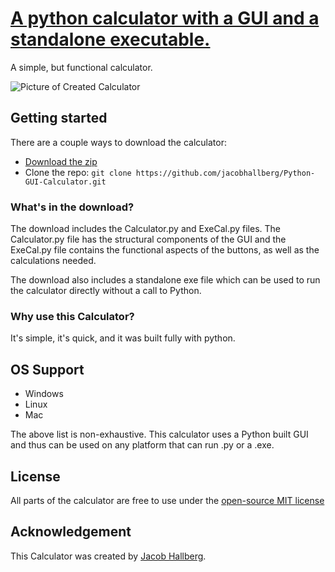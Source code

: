 # [A python calculator with a GUI and a standalone executable.](https://github.com/jacobhallberg/Python-GUI-Calculator)
A simple, but functional calculator. 

![Picture of Created Calculator](https://imgur.com/dV02kq9.png)




## Getting started

There are a couple ways to download the calculator:
- [Download the zip](https://github.com/jacobhallberg/Python-GUI-Calculator/archive/master.zip)
- Clone the repo: `git clone https://github.com/jacobhallberg/Python-GUI-Calculator.git` 


### What's in the download?

The download includes the Calculator.py and ExeCal.py files. The Calculator.py file has the structural components of the GUI and the ExeCal.py file contains the functional aspects of the buttons, as well as the calculations needed.

The download also includes a standalone exe file which can be used to run the calculator directly without a call to Python.


### Why use this Calculator?
It's simple, it's quick, and it was built fully with python.

## OS Support

- Windows
- Linux
- Mac

The above list is non-exhaustive. This calculator uses a Python built GUI and thus can be used on any platform that can run .py or a .exe.


## License

All parts of the calculator are free to use under the [open-source MIT license](https://opensource.org/licenses/MIT)

## Acknowledgement

This Calculator was created by [Jacob Hallberg](https://github.com/jacobhallberg).

